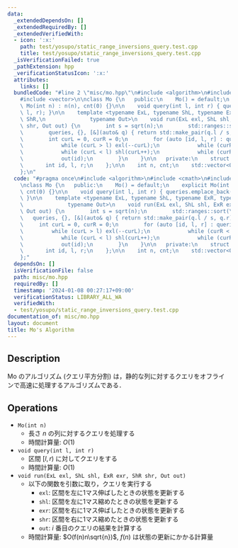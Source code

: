 ```yaml
---
data:
  _extendedDependsOn: []
  _extendedRequiredBy: []
  _extendedVerifiedWith:
  - icon: ':x:'
    path: test/yosupo/static_range_inversions_query.test.cpp
    title: test/yosupo/static_range_inversions_query.test.cpp
  _isVerificationFailed: true
  _pathExtension: hpp
  _verificationStatusIcon: ':x:'
  attributes:
    links: []
  bundledCode: "#line 2 \"misc/mo.hpp\"\n#include <algorithm>\n#include <cmath>\n\
    #include <vector>\n\nclass Mo {\n   public:\n    Mo() = default;\n    explicit\
    \ Mo(int n) : n(n), cnt(0) {}\n\n    void query(int l, int r) { queries.emplace_back(cnt++,\
    \ l, r); }\n\n    template <typename ExL, typename ShL, typename ExR, typename\
    \ ShR,\n              typename Out>\n    void run(ExL exl, ShL shl, ExR exr, ShR\
    \ shr, Out out) {\n        int s = sqrt(n);\n        std::ranges::sort(\n    \
    \        queries, {}, [&](auto& q) { return std::make_pair(q.l / s, q.r); });\n\
    \        int curL = 0, curR = 0;\n        for (auto [id, l, r] : queries) {\n\
    \            while (curL > l) exl(--curL);\n            while (curR < r) exr(curR++);\n\
    \            while (curL < l) shl(curL++);\n            while (curR > r) shr(--curR);\n\
    \            out(id);\n        }\n    }\n\n   private:\n    struct Query {\n \
    \       int id, l, r;\n    };\n\n    int n, cnt;\n    std::vector<Query> queries;\n\
    };\n"
  code: "#pragma once\n#include <algorithm>\n#include <cmath>\n#include <vector>\n\
    \nclass Mo {\n   public:\n    Mo() = default;\n    explicit Mo(int n) : n(n),\
    \ cnt(0) {}\n\n    void query(int l, int r) { queries.emplace_back(cnt++, l, r);\
    \ }\n\n    template <typename ExL, typename ShL, typename ExR, typename ShR,\n\
    \              typename Out>\n    void run(ExL exl, ShL shl, ExR exr, ShR shr,\
    \ Out out) {\n        int s = sqrt(n);\n        std::ranges::sort(\n         \
    \   queries, {}, [&](auto& q) { return std::make_pair(q.l / s, q.r); });\n   \
    \     int curL = 0, curR = 0;\n        for (auto [id, l, r] : queries) {\n   \
    \         while (curL > l) exl(--curL);\n            while (curR < r) exr(curR++);\n\
    \            while (curL < l) shl(curL++);\n            while (curR > r) shr(--curR);\n\
    \            out(id);\n        }\n    }\n\n   private:\n    struct Query {\n \
    \       int id, l, r;\n    };\n\n    int n, cnt;\n    std::vector<Query> queries;\n\
    };"
  dependsOn: []
  isVerificationFile: false
  path: misc/mo.hpp
  requiredBy: []
  timestamp: '2024-01-08 00:27:17+09:00'
  verificationStatus: LIBRARY_ALL_WA
  verifiedWith:
  - test/yosupo/static_range_inversions_query.test.cpp
documentation_of: misc/mo.hpp
layout: document
title: Mo's Algorithm
---
```


## Description

Mo のアルゴリズム (クエリ平方分割) は，静的な列に対するクエリをオフラインで高速に処理するアルゴリズムである．

## Operations

- `Mo(int n)`
    - 長さ $n$ の列に対するクエリを処理する
    - 時間計算量: $O(1)$
- `void query(int l, int r)`
    - 区間 $[l, r)$ に対してクエリをする
    - 時間計算量: $O(1)$
- `void run(ExL exl, ShL shl, ExR exr, ShR shr, Out out)`
    - 以下の関数を引数に取り，クエリを実行する
        - `exl`: 区間を左に1マス伸ばしたときの状態を更新する
        - `shl`: 区間を左に1マス縮めたときの状態を更新する
        - `exr`: 区間を右に1マス伸ばしたときの状態を更新する
        - `shr`: 区間を右に1マス縮めたときの状態を更新する
        - `out`: $i$ 番目のクエリの結果を計算する
    - 時間計算量: $O(f(n)n\sqrt{n})$, $f(n)$ は状態の更新にかかる計算量
